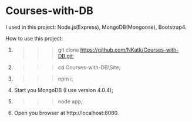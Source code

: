 # Courses-with-DB

I used in this project: Node.js(Express), MongoDB(Mongoose), Bootstrap4.

How to use this project:

1)  >>>git clone https://github.com/NKatk/Courses-with-DB.git;
2)  >>>cd Courses-with-DB\Site;
3)  >>>npm i;
4)  Start you MongoDB (I use version 4.0.4);
5)  >>>node app;
6)  Open you browser at http://localhost:8080.
